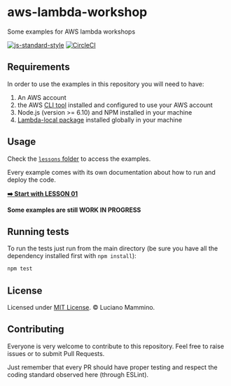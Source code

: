 # aws-lambda-workshop

Some examples for AWS lambda workshops

[![js-standard-style](https://img.shields.io/badge/code%20style-standard-brightgreen.svg)](http://standardjs.com)
[![CircleCI](https://circleci.com/gh/lmammino/aws-lambda-workshop.svg?style=shield)](https://circleci.com/gh/lmammino/aws-lambda-workshop)


## Requirements

In order to use the examples in this repository you will need to have:

  1. An AWS account
  2. the AWS [CLI tool](https://aws.amazon.com/cli/) installed and configured to use your AWS account
  3. Node.js (version >= 6.10) and NPM installed in your machine
  4. [Lambda-local package](https://www.npmjs.com/package/lambda-local) installed globally in your machine


## Usage

Check the [`lessons` folder](lessons/) to access the examples.

Every example comes with its own documentation about how to run and deploy the code.

[**➡️  Start with LESSON 01**](lessons/01-simple-hello-world-api)

**Some examples are still WORK IN PROGRESS**


## Running tests

To run the tests just run from the main directory (be sure you have all the dependency installed first with `npm install`):

```bash
npm test
```


## License

Licensed under [MIT License](LICENSE). © Luciano Mammino.


## Contributing

Everyone is very welcome to contribute to this repository. Feel free to raise issues or to submit Pull Requests.

Just remember that every PR should have proper testing and respect the coding standard observed here (through ESLint).
